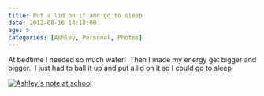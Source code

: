 ```yaml
---
title: Put a lid on it and go to sleep
date: 2012-08-16 14:18:00
age: 5
categories: [Ashley, Personal, Photos]
---
```

At bedtime I needed so much water!  Then I made my energy get bigger and bigger.  I just had to ball it up and put a lid on it so I could go to sleep

[<img src="https://get.google.com/albumarchive/108001626876662627571/album/AF1QipMWm5raSurmNCuin_enCbc_VrpZQnDjOBUd3MVI/AF1QipPDuvqSgeKnROvf78bdrwcPGC-JVX9CcPtq4RuU?source=pwa#5884998392026307602" alt="Ashley's note at school" class="wyseguys-album"/>](https://get.google.com/albumarchive/108001626876662627571/album/AF1QipMWm5raSurmNCuin_enCbc_VrpZQnDjOBUd3MVI/AF1QipPDuvqSgeKnROvf78bdrwcPGC-JVX9CcPtq4RuU?source=pwa#5884998392026307602)
